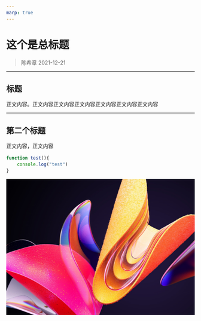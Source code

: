 ```yaml
---
marp: true
---
```


# 这个是总标题
> 陈希章 2021-12-21
---

## 标题

正文内容。正文内容正文内容正文内容正文内容正文内容正文内容

---

## 第二个标题

正文内容，正文内容

```javascript
function test(){
    console.log("test")
}
```

![w:400 h:300](images/2021-12-20-15-42-53.png)
